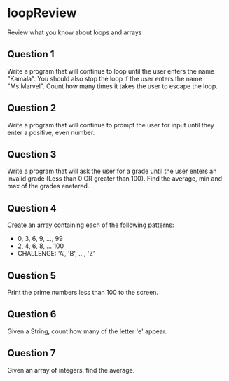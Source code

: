 # loopReview
Review what you know about loops and arrays

## Question 1
Write a program that will continue to loop until the user enters the name "Kamala".  You should also stop the loop if the user enters the name "Ms.Marvel".  Count how many times it takes the user to escape the loop.

## Question 2
Write a program that will continue to prompt the user for input until they enter a positive, even number.

## Question 3
Write a program that will ask the user for a grade until the user enters an invalid grade (Less than 0 OR greater than 100).  Find the average, min and max of the grades enetered.

## Question 4
Create an array containing each of the following patterns:

* 0, 3, 6, 9, ..., 99
* 2, 4, 6, 8, ... 100
* CHALLENGE: 'A', 'B', ..., 'Z'


## Question 5
Print the prime numbers less than 100 to the screen.

## Question 6
Given a String, count how many of the letter 'e' appear.

## Question 7
Given an array of integers, find the average.
